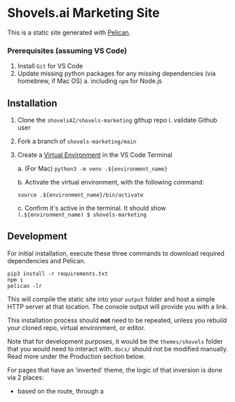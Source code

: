 # Shovels.ai Marketing Site

This is a static site generated with [Pelican](https://docs.getpelican.com/en/4.5.1/quickstart.html). 

### Prerequisites (assuming VS Code)

1. Install `Git` for VS Code
2. Update missing python packages for any missing dependencies (via homebrew, if Mac OS)
   a. including `npm` for Node.js

## Installation

1. Clone the `shovelsAI/shovels-marketing` githup repo
  i. validate Github user
2. Fork a branch of `shovels-marketing/main`
3. Create a [Virtual Environment](https://code.visualstudio.com/docs/python/environments#_create-a-virtual-environment-in-the-terminal) in the VS Code Terminal

   a. (For Mac) `python3 -m venv .${environment_name}`

   b. Activate the virtual environment, with the following command:

     ```
     source .${environment_name}/bin/activate
     ```
   c. Confirm it's active in the terminal. It should show `(.${environment_name) $ shovels-marketing`

## Development

For initial installation, execute these three commands to download required dependencies and Pelican. 

```
pip3 install -r requirements.txt
npm i
pelican -lr
```

This will compile the static site into your `output` folder and host a simple HTTP server at that location. The console output will provide you with a link.

This installation process should **not** need to be repeated, unless you rebuild your cloned repo, virtual environment, or editor. 

Note that for development purposes, it would be the `themes/shovels` folder that you would need to interact with. `docs/` should not be modified manually. Read more under the Production section below.

For pages that have an 'inverted' theme, the logic of that inversion is done via 2 places:

- based on the route, through a <script> in `base.html` which applies a `.inverted` class to the body if it is a route that uses an inverted theme
- through tailwind utility classes using the `.inverted` parent selector in `input.css`

### New blog post

To make changes to interior pages, we use the `/content` folder. This is structured as follows:

```
/images -- contains the images for the posts
/pages -- contains the static content
/pdfs -- contains PDFs for downloading
/posts -- contains the blog posts
```

We'll just use the `/images` and `/posts` folders to make a new blog post.

Start by adding a new file to the `/posts` folder. I sometimes duplicate an existing file. 

All pages in the post folder should have the same headers. 

```markdown
Title: Shovels partners with Autodesk Construction Cloud
Subtitle: Get permit data in Autodesk Construction Cloud
Date: 2024-8-9
Modified: 2024-8-9
Category: Company
Tags: construction software, autodesk construction cloud,
Authors: Ryan Buckley
Summary: The Shovels API provides an intuitive platform for proptech enthusiasts looking to leverage building permit data. Users can access and filter building activities via types or specific date ranges. The API employs 'tags' to categorize 33 distinct types of building activities.
Image: /images/autodesk.png
```

Edit these and put the markdown content below this settings section.

Once the .md file is committed and merged into `/shovels-marketing/main`, view the output locally in your browser at `https://localhost:8000` to verify formatting and rendering. 

## Production

We currently host on GitHub Pages in the ShovelsAI GitHub organization. GitHub requires the output folder to be `docs` so we have to use a different command.

To publish, simply run:
```
make publish
```
The Makefile will deal with the oddities of GitHub pages and make sure certain configs aren't lost in the process.

You can see the latest version now at https://www.shovels.ai!

